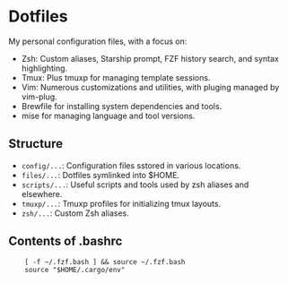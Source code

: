 # Dotfiles

My personal configuration files, with a focus on:
- Zsh: Custom aliases, Starship prompt, FZF history search, and syntax highlighting.
- Tmux: Plus tmuxp for managing template sessions.
- Vim: Numerous customizations and utilities, with pluging managed by vim-plug.
- Brewfile for installing system dependencies and tools.
- mise for managing language and tool versions.

## Structure

- `config/...`: Configuration files sstored in various locations.
- `files/...`: Dotfiles symlinked into $HOME.
- `scripts/...`: Useful scripts and tools used by zsh aliases and elsewhere.
- `tmuxp/...`: Tmuxp profiles for initializing tmux layouts.
- `zsh/...`: Custom Zsh aliases.

## Contents of .bashrc

        [ -f ~/.fzf.bash ] && source ~/.fzf.bash
        source "$HOME/.cargo/env"
